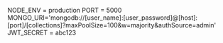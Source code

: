 NODE_ENV = production
PORT = 5000
MONGO_URI='mongodb://[user_name]:[user_password]@[host]:[port]/[collections]?maxPoolSize=100&w=majority&authSource=admin'
JWT_SECRET = abc123